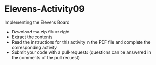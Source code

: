 # Elevens-Activity09
Implementing the Elevens Board

- Download the zip file at right
- Extract the contents
- Read the instructions for this activity in the PDF file and complete the corresponding activity
- Submit your code with a pull-requests (questions can be answered in the comments of the pull request)
